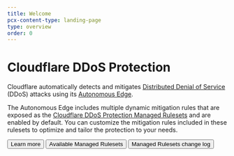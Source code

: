 ```yaml
---
title: Welcome
pcx-content-type: landing-page
type: overview
order: 0
---
```


# Cloudflare DDoS Protection

<ContentColumn>

Cloudflare automatically detects and mitigates [Distributed Denial of Service](https://www.cloudflare.com/learning/ddos/what-is-a-ddos-attack/) (DDoS) attacks using its [Autonomous Edge](https://blog.cloudflare.com/deep-dive-cloudflare-autonomous-edge-ddos-protection/).

The Autonomous Edge includes multiple dynamic mitigation rules that are exposed as the [Cloudflare DDoS Protection Managed Rulesets](/managed-rulesets) and are enabled by default. You can customize the mitigation rules included in these rulesets to optimize and tailor the protection to your needs.

<ButtonGroup>
  <Button type="primary" href="/about">Learn more</Button>
  <Button type="secondary" href="/managed-rulesets">Available Managed Rulesets</Button>
  <Button type="secondary" href="/changelog">Managed Rulesets change log</Button>
</ButtonGroup>

</ContentColumn>
